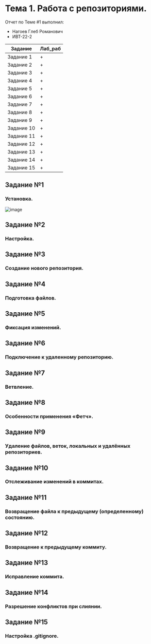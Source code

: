 # Тема 1. Работа с репозиториями.
Отчет по Теме #1 выполнил:
- Нагоев Глеб Романович
- ИВТ-22-2

| Задание | Лаб_раб |
| ------ | ------ |
| Задание 1 | + |
| Задание 2 | + |
| Задание 3 | + |
| Задание 4 | + |
| Задание 5 | + |
| Задание 6 | + |
| Задание 7 | + |
| Задание 8 | + |
| Задание 9 | + |
| Задание 10 | + |
| Задание 11 | + |
| Задание 12 | + |
| Задание 13 | + |
| Задание 14 | + |
| Задание 15 | + |



## Задание №1
### Установка. 
![image](https://github.com/user-attachments/assets/3f5828d1-54d6-4ec0-9da8-7d136a882aab)





## Задание №2
### Настройка.  


## Задание №3
### Создание нового репозитория. 


## Задание №4
### Подготовка файлов. 


## Задание №5
### Фиксация изменений. 


## Задание №6
### Подключение к удаленному репозиторию. 


## Задание №7
### Ветвление.



## Задание №8
### Особенности применения «Фетч».


## Задание №9
### Удаление файлов, веток, локальных и удалённых репозиториев.



## Задание №10
### Отслеживание изменений в коммитах.



## Задание №11



###  Возвращение файла к предыдущему (определенному) состоянию.
## Задание №12
### Возвращение к предыдущему коммиту.


## Задание №13
### Исправление коммита.


## Задание №14
### Разрешение конфликтов при слиянии.


## Задание №15
### Настройка .gitignore. 


